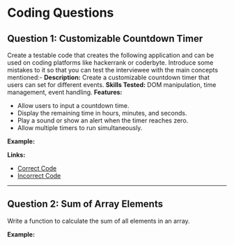 # Coding Questions

## Question 1: Customizable Countdown Timer
Create a testable code that creates the following application and can be used on coding platforms like hackerrank or coderbyte. Introduce some mistakes to it so that you can test the interviewee with the main concepts mentioned:-
   **Description:** Create a customizable countdown timer that users can set for different events.
   **Skills Tested:** DOM manipulation, time management, event handling.
   **Features:**
   - Allow users to input a countdown time.
   - Display the remaining time in hours, minutes, and seconds.
   - Play a sound or show an alert when the timer reaches zero.
   - Allow multiple timers to run simultaneously.

**Example:**

**Links:**
- [Correct Code](https://github.com/your-repo/correct-reverse-string)
- [Incorrect Code](https://github.com/your-repo/incorrect-reverse-string)

---

## Question 2: Sum of Array Elements
Write a function to calculate the sum of all elements in an array.

**Example:**

